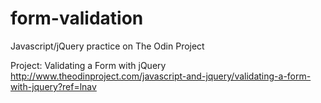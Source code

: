 # form-validation
Javascript/jQuery practice on The Odin Project

Project: Validating a Form with jQuery <br>
http://www.theodinproject.com/javascript-and-jquery/validating-a-form-with-jquery?ref=lnav
